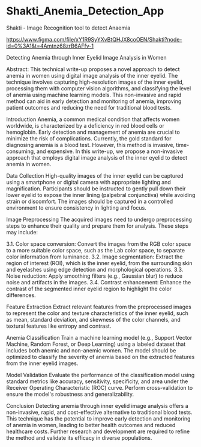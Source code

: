 # Shakti_Anemia_Detection_App
Shakti - Image Recognition tool to detect Anaemia

https://www.figma.com/file/xY1R9SyYXvBtQHJX8coOEN/Shakti?node-id=0%3A1&t=4Amtnz68zrB6AFfv-1

Detecting Anemia through Inner Eyelid Image Analysis in Women

Abstract:
This technical write-up proposes a novel approach to detect anemia in women using digital image analysis of the inner eyelid. The technique involves capturing high-resolution images of the inner eyelid, processing them with computer vision algorithms, and classifying the level of anemia using machine learning models. This non-invasive and rapid method can aid in early detection and monitoring of anemia, improving patient outcomes and reducing the need for traditional blood tests.

Introduction
Anemia, a common medical condition that affects women worldwide, is characterized by a deficiency in red blood cells or hemoglobin. Early detection and management of anemia are crucial to minimize the risk of complications. Currently, the gold standard for diagnosing anemia is a blood test. However, this method is invasive, time-consuming, and expensive. In this write-up, we propose a non-invasive approach that employs digital image analysis of the inner eyelid to detect anemia in women.

Data Collection
High-quality images of the inner eyelid can be captured using a smartphone or digital camera with appropriate lighting and magnification. Participants should be instructed to gently pull down their lower eyelid to expose the inner lining (palpebral conjunctiva) while avoiding strain or discomfort. The images should be captured in a controlled environment to ensure consistency in lighting and focus.

Image Preprocessing
The acquired images need to undergo preprocessing steps to enhance their quality and prepare them for analysis. These steps may include:

3.1. Color space conversion: Convert the images from the RGB color space to a more suitable color space, such as the Lab color space, to separate color information from luminance.
3.2. Image segmentation: Extract the region of interest (ROI), which is the inner eyelid, from the surrounding skin and eyelashes using edge detection and morphological operations.
3.3. Noise reduction: Apply smoothing filters (e.g., Gaussian blur) to reduce noise and artifacts in the images.
3.4. Contrast enhancement: Enhance the contrast of the segmented inner eyelid region to highlight the color differences.

Feature Extraction
Extract relevant features from the preprocessed images to represent the color and texture characteristics of the inner eyelid, such as mean, standard deviation, and skewness of the color channels, and textural features like entropy and contrast.

Anemia Classification
Train a machine learning model (e.g., Support Vector Machine, Random Forest, or Deep Learning) using a labeled dataset that includes both anemic and non-anemic women. The model should be optimized to classify the severity of anemia based on the extracted features from the inner eyelid images.

Model Validation
Evaluate the performance of the classification model using standard metrics like accuracy, sensitivity, specificity, and area under the Receiver Operating Characteristic (ROC) curve. Perform cross-validation to ensure the model's robustness and generalizability.

Conclusion
Detecting anemia through inner eyelid image analysis offers a non-invasive, rapid, and cost-effective alternative to traditional blood tests. This technique has the potential to improve early detection and monitoring of anemia in women, leading to better health outcomes and reduced healthcare costs. Further research and development are required to refine the method and validate its efficacy in diverse populations.
